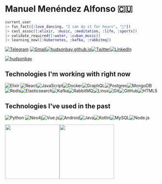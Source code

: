 # Manuel Menéndez Alfonso 🇨🇺

```Elixir
current_user
|> fun_fact({:love_dancing, "I can do it for hours", "🕺"})
|> cast_assoc([:elixir, :music, :meditation, :life, :sports])
|> validate_required([:water, :cuban_music])
|> learning_now([:kubernetes, :kafka, :rabbitmq])
```


[![Telegram](https://img.shields.io/badge/-TELEGRAM-2CA5E0?logo=telegram&logoColor=white)](https://t.me/manuelmenendez) [![Gmail](https://img.shields.io/badge/-GMAIL-D14836?logo=gmail&logoColor=white)](mailto:manuelmenendezalfonso@gmail.com)[![hudsonbay.github.io](https://img.shields.io/badge/-HUDSONBAY.GITHUB.IO-000000)](https://hudsonbay.github.io/)[![Twitter](https://img.shields.io/badge/-TWITTER-0077B5?logo=twitter&logoColor=white)](https://www.twitter.com/manuelm662)[![LinkedIn](https://img.shields.io/badge/-LINKEDIN-3177C6?logo=linkedin&logoColor=white)](https://www.linkedin.com/in/manuel-menendez-alfonso)

[![hudsonbay](https://github-profile-trophy.vercel.app/?username=hudsonbay)](https://github.com/ryo-ma/github-profile-trophy)

## Technologies I'm working with right now

![Elixir](https://img.shields.io/badge/-Elixir-000000?style=flat&logo=Elixir&logoColor=purple) ![React](https://img.shields.io/badge/-React-000000?style=flat&logo=react)![JavaScript](https://img.shields.io/badge/-JavaScript-000000?style=flat&logo=javascript)![Docker](https://img.shields.io/badge/-Docker-000000?style=flat&logo=docker)![GraphQL](https://img.shields.io/badge/-GraphQL-000000?style=flat&logo=graphql&logoColor=red)![Postgres](https://img.shields.io/badge/-Postgres-000000?style=flat&logo=Postgresql&logoColor=blue)![MongoDB](https://img.shields.io/badge/-MongoDB-000000?style=flat&logo=mongodb&logoColor=green)![Redis](https://img.shields.io/badge/-Redis-000000?style=flat&logo=redis)![Elasticsearch](https://img.shields.io/badge/-Elasticsearch-000000?style=flat&logo=elasticsearch)![Kafka](https://img.shields.io/badge/-Kafka-000000?style=flat&logo=apache-kafka)![RabbitMQ](https://img.shields.io/badge/-RabbitMQ-000000?style=flat&logo=rabbitmq)![Linux](https://img.shields.io/badge/-Linux-000000?style=flat&logo=linux&logoColor=FCC624)![Git](https://img.shields.io/badge/-Git-000000?style=flat&logo=git&logoColor=F05032)![GitHub](https://img.shields.io/badge/-GitHub-000000?style=flat&logo=github&logoColor=FFFFFF)![HTML5](https://img.shields.io/badge/-HTML5-000000?style=flat&logo=HTML5)

## Technologies I've used in the past

![Python](https://img.shields.io/badge/-Python-000000?style=flat&logo=python) ![Neo4j](https://img.shields.io/badge/-Neo4j-000000?style=flat&logo=neo4j)![Vue.js](https://img.shields.io/badge/-Vue.js-000000?style=flat&logo=vue.js&logoColor=339933)![Android](https://img.shields.io/badge/-Android-000000?style=flat&logo=Android)![Java](https://img.shields.io/badge/-Java-000000?style=flat&logo=Java&logoColor=007396)![Kotlin](https://img.shields.io/badge/-KOTLIN-000000?style=flat&logo=KOTLIN)![MySQL](https://img.shields.io/badge/-MySQL-000000?style=flat&logo=MySQL)![Node.js](https://img.shields.io/badge/-Node.js-000000?style=flat&logo=node.js&logoColor=339933)

[<img height="180em" src="https://github-readme-stats.vercel.app/api?username=hudsonbay&amp;show_icons=true&amp;theme=merko&amp;include_all_commits=true&amp;count_private=true" class="jop-noMdConv">](https://github.com/hudsonbay)[<img height="180em" src="https://github-readme-stats.vercel.app/api/top-langs/?username=hudsonbay&amp;layout=compact&amp;langs_count=10&amp;theme=merko" class="jop-noMdConv">](https://github.com/hudsonbay)
